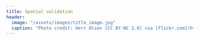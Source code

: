 ```yaml
---
title: Spatial validation
header:
  image: "/assets/images/title_image.jpg"
  caption: "Photo credit: Herr Olsen [CC BY-NC 2.0] via [flickr.com](https://www.flickr.com/photos/herrolsen/26966727587/)"
---
```


<script src="https://gist.github.com/Baldl/2e6898ca011c8290894986b507f335d5.js"></script>